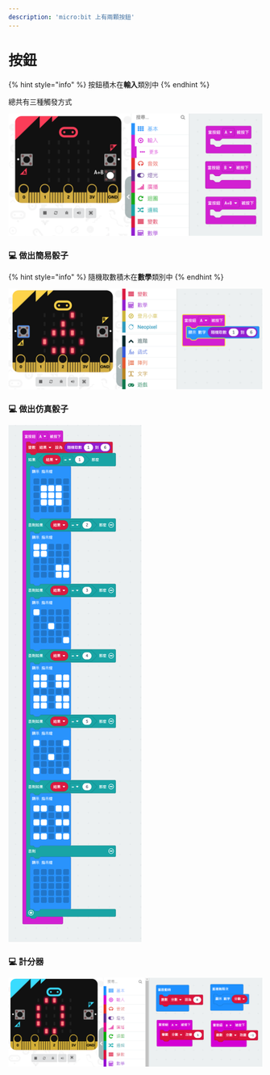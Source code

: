 ```yaml
---
description: 'micro:bit 上有兩顆按鈕'
---
```


# 按鈕

{% hint style="info" %}
按鈕積木在**輸入**類別中
{% endhint %}

總共有三種觸發方式

![](.gitbook/assets/jie-tu-20201112-xia-wu-4.37.07.png)

### 💻 做出簡易骰子

{% hint style="info" %}
隨機取數積木在**數學**類別中
{% endhint %}

![](.gitbook/assets/jie-tu-20201112-xia-wu-4.45.37.png)

### 💻 做出仿真骰子

![](.gitbook/assets/jie-tu-20201112-xia-wu-4.52.34.png)

### 💻 計分器

![](.gitbook/assets/image%20%2824%29.png)

